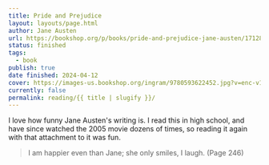 ```yaml
---
title: Pride and Prejudice
layout: layouts/page.html
author: Jane Austen
url: https://bookshop.org/p/books/pride-and-prejudice-jane-austen/17128393?ean=9780593622452&next=t
status: finished
tags:
  - book
publish: true
date finished: 2024-04-12
cover: https://images-us.bookshop.org/ingram/9780593622452.jpg?v=enc-v1
currently: false
permalink: reading/{{ title | slugify }}/
---
```

I love how funny Jane Austen's writing is. I read this in high school, and have since watched the 2005 movie dozens of times, so reading it again with that attachment to it was fun. 

> I am happier even than Jane; she only smiles, I laugh. (Page 246)